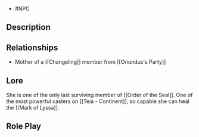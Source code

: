 - #NPC
## Description
## Relationships
- Mother of a [[Changeling]] member from [[Oriundus's Party]]
## Lore
She is one of the only last surviving member of [[Order of the Seal]]. One of the most powerful casters on [[Teia - Continent]], so capable she can heal the [[Mark of Lyssa]]. 
## Role Play